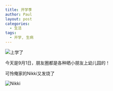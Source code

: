 ```yaml
---
title: 开学季
author: Paul
layout: post
categories:
  - 生活
tags:
  - 开学, 生病
---
```


![上学了](http://img.hz.mk/2015-0709/school0901.jpg)



今天是9月1日，朋友圈都是各种晒小朋友上幼儿园的！

可怜俺家的Nikki又发烧了

![Nikki](http://img.hz.mk/2015-0709/nikki0902.jpg!400px)